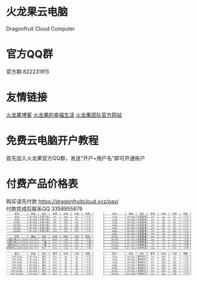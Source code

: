 # 火龙果云电脑 
Dragonfruit Cloud Computer
# 官方QQ群
官方群:822231915
# 友情链接
[火龙果博客](https://blog.dragonfruitcloud.xyz)
[火龙果的幸福生活](https://dragonfruitcloud.xyz)
[火龙果团队官方网站](https://jyh666.fun)
# 免费云电脑开户教程
首先加入火龙果官方QQ群，发送“开户+用户名”即可开通账户
# 付费产品价格表
购买请先付款 https://dragonfruitcloud.xyz/pay/ \
付款完成后联系QQ 3358955879
![avatar](abc.PNG)
